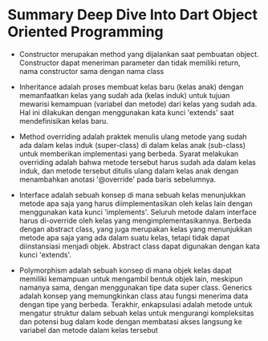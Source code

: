 # Summary Deep Dive Into Dart Object Oriented Programming

- Constructor merupakan method yang dijalankan saat pembuatan object. Constructor dapat meneriman parameter dan tidak memiliki return, nama constructor sama dengan nama class

- Inheritance adalah proses membuat kelas baru (kelas anak) dengan memanfaatkan kelas yang sudah ada (kelas induk) untuk tujuan mewarisi kemampuan (variabel dan metode) dari kelas yang sudah ada. Hal ini dilakukan dengan menggunakan kata kunci 'extends' saat mendefinisikan kelas baru.

- Method overriding adalah praktek menulis ulang metode yang sudah ada dalam kelas induk (super-class) di dalam kelas anak (sub-class) untuk memberikan implementasi yang berbeda. Syarat melakukan overriding adalah bahwa metode tersebut harus sudah ada dalam kelas induk, dan metode tersebut ditulis ulang dalam kelas anak dengan menambahkan anotasi '@override' pada baris sebelumnya.

- Interface adalah sebuah konsep di mana sebuah kelas menunjukkan metode apa saja yang harus diimplementasikan oleh kelas lain dengan menggunakan kata kunci 'implements'. Seluruh metode dalam interface harus di-override oleh kelas yang mengimplementasikannya. Berbeda dengan abstract class, yang juga merupakan kelas yang menunjukkan metode apa saja yang ada dalam suatu kelas, tetapi tidak dapat diinstansiasi menjadi objek. Abstract class dapat digunakan dengan kata kunci 'extends'.

- Polymorphism adalah sebuah konsep di mana objek kelas dapat memiliki kemampuan untuk mengambil bentuk objek lain, meskipun namanya sama, dengan menggunakan tipe data super class. Generics adalah konsep yang memungkinkan class atau fungsi menerima data dengan tipe yang berbeda. Terakhir, enkapsulasi adalah metode untuk mengatur struktur dalam sebuah kelas untuk mengurangi kompleksitas dan potensi bug dalam kode dengan membatasi akses langsung ke variabel dan metode dalam kelas tersebut
